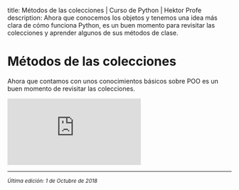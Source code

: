 title: Métodos de las colecciones | Curso de Python | Hektor Profe
description: Ahora que conocemos los objetos y tenemos una idea más clara de cómo funciona Python, es un buen momento para revisitar las colecciones y aprender algunos de sus métodos de clase.

# Métodos de las colecciones

Ahora que contamos con unos conocimientos básicos sobre POO es un buen momento de revisitar las colecciones.

<div class='embed-container'><iframe src='https://player.vimeo.com/video/292714710' frameborder='0' webkitAllowFullScreen mozallowfullscreen allowFullScreen></iframe></div>

___
<small class="edited"><i>Última edición: 1 de Octubre de 2018</i></small>